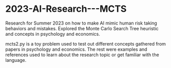 # 2023-AI-Research---MCTS
Research for Summer 2023 on how to make AI mimic human risk taking behaviors and mistakes. Explored the Monte Carlo Search Tree heuristic and concepts in psychology and economics. 

mcts2.py is a toy problem used to test out different concepts gathered from papers in psychology and economics. The rest were examples and references used to learn about the research topic or get familiar with the language.
